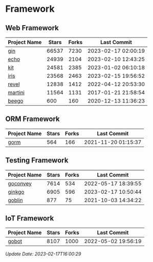 # Framework

## Web Framework
| Project Name | Stars | Forks | Last Commit |
| ------------ | ----- | ----- | ----------- |
| [gin](https://github.com/gin-gonic/gin) | 66537 | 7230 | 2023-02-17 02:00:19 |
| [echo](https://github.com/labstack/echo) | 24939 | 2104 | 2023-02-10 12:43:25 |
| [kit](https://github.com/go-kit/kit) | 24581 | 2385 | 2023-01-02 06:10:18 |
| [iris](https://github.com/kataras/iris) | 23568 | 2463 | 2023-02-15 19:56:52 |
| [revel](https://github.com/revel/revel) | 12838 | 1412 | 2022-04-12 20:53:30 |
| [martini](https://github.com/go-martini/martini) | 11564 | 1131 | 2017-01-21 21:58:54 |
| [beego](https://github.com/astaxie/beego) | 600 | 160 | 2020-12-13 11:36:23 |

## ORM Framework
| Project Name | Stars | Forks | Last Commit |
| ------------ | ----- | ----- | ----------- |
| [gorm](https://github.com/jinzhu/gorm) | 564 | 166 | 2021-11-20 01:15:37 |

## Testing Framework
| Project Name | Stars | Forks | Last Commit |
| ------------ | ----- | ----- | ----------- |
| [goconvey](https://github.com/smartystreets/goconvey) | 7614 | 534 | 2022-05-17 18:39:55 |
| [ginkgo](https://github.com/onsi/ginkgo) | 6905 | 596 | 2023-02-17 10:50:44 |
| [goblin](https://github.com/franela/goblin) | 877 | 75 | 2021-10-03 14:34:22 |

## IoT Framework
| Project Name | Stars | Forks | Last Commit |
| ------------ | ----- | ----- | ----------- |
| [gobot](https://github.com/hybridgroup/gobot) | 8107 | 1000 | 2022-05-02 19:56:19 |

*Update Date: 2023-02-17T16:00:29*